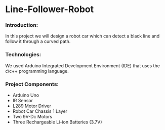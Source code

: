 # Line-Follower-Robot
### Introduction:
In this project we will design a robot car which can detect a black line and follow it through a curved path.
### Technologies:
We used Arduino Integrated Development Environment (IDE) that uses the c\c++ programming language.
### Project Components:
- Arduino Uno
- IR Sensor
- L289 Motor Driver
- Robot Car Chassis 1 Layer
- Two 9V-Dc Motors 
- Three Rechargeable Li-ion Batteries (3.7V)
